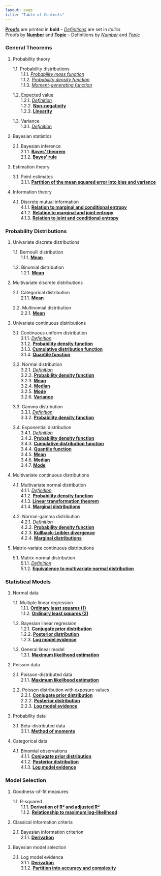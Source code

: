 ```yaml
---
layout: page
title: "Table of Contents"
---
```



**[Proofs](/P/-temp-)** are printed in **bold** – *[Definitions](/D/-temp-)* are set in *italics* <br>
Proofs by **[Number](/I/Proof_by_Number)** and **[Topic](/I/Proof_by_Topic)** – Definitions by *[Number](/I/Definition_by_Number)* and *[Topic](/I/Definition_by_Topic)* <br>


<section class="chapter" id="General Theorems">
<h3>General Theorems</h3>
</section>

1. Probability theory

   1.1. Probability distributions <br>
   &emsp;&ensp; 1.1.1. *[Probability mass function](/D/pmf)* <br>
   &emsp;&ensp; 1.1.2. *[Probability density function](/D/pdf)* <br>
   &emsp;&ensp; 1.1.3. *[Moment-generating function](/D/mgf)* <br>
   
   1.2. Expected value <br>
   &emsp;&ensp; 1.2.1. *[Definition](/D/mean)* <br>
   &emsp;&ensp; 1.2.2. **[Non-negativity](/P/mean-nonneg)** <br>
   &emsp;&ensp; 1.2.3. **[Linearity](/P/mean-lin)** <br>
   
   1.3. Variance <br>
   &emsp;&ensp; 1.3.1. *[Definition](/D/var)* <br>

2. Bayesian statistics

   2.1. Bayesian inference <br>
   &emsp;&ensp; 2.1.1. **[Bayes' theorem](/P/bayes-th)** <br>
   &emsp;&ensp; 2.1.2. **[Bayes' rule](/P/bayes-rule)** <br>

3. Estimation theory

   3.1. Point estimates <br>
   &emsp;&ensp; 3.1.1. **[Partition of the mean squared error into bias and variance](/P/mse-bnv)** <br>

4. Information theory

   4.1. Discrete mutual information <br>
   &emsp;&ensp; 4.1.1. **[Relation to marginal and conditional entropy](/P/dmi-mce)** <br>
   &emsp;&ensp; 4.1.2. **[Relation to marginal and joint entropy](/P/dmi-mje)** <br>
   &emsp;&ensp; 4.1.3. **[Relation to joint and conditional entropy](/P/dmi-jce)** <br>


<section class="chapter" id="Probability Distributions">
<h3>Probability Distributions</h3>
</section>

1. Univariate discrete distributions

   1.1. Bernoulli distribution <br>
   &emsp;&ensp; 1.1.1. **[Mean](/P/bern-mean)** <br>

   1.2. Binomial distribution <br>
   &emsp;&ensp; 1.2.1. **[Mean](/P/bin-mean)** <br>

2. Multivariate discrete distributions

   2.1. Categorical distribution <br>
   &emsp;&ensp; 2.1.1. **[Mean](/P/cat-mean)** <br>

   2.2. Multinomial distribution <br>
   &emsp;&ensp; 2.2.1. **[Mean](/P/mult-mean)** <br>

3. Univariate continuous distributions

   3.1. Continuous uniform distribution <br>
   &emsp;&ensp; 3.1.1. *[Definition](/D/cuni)* <br>
   &emsp;&ensp; 3.1.2. **[Probability density function](/P/cuni-pdf)** <br>
   &emsp;&ensp; 3.1.3. **[Cumulative distribution function](/P/cuni-cdf)** <br>
   &emsp;&ensp; 3.1.4. **[Quantile function](/P/cuni-qf)** <br>

   3.2. Normal distribution <br>
   &emsp;&ensp; 3.2.1. *[Definition](/D/norm)* <br>
   &emsp;&ensp; 3.2.2. **[Probability density function](/P/norm-pdf)** <br>
   &emsp;&ensp; 3.2.3. **[Mean](/P/norm-mean)** <br>
   &emsp;&ensp; 3.2.4. **[Median](/P/norm-med)** <br>
   &emsp;&ensp; 3.2.5. **[Mode](/P/norm-mode)** <br>
   &emsp;&ensp; 3.2.6. **[Variance](/P/norm-var)** <br>

   3.3. Gamma distribution <br>
   &emsp;&ensp; 3.3.1. *[Definition](/D/gam)* <br>
   &emsp;&ensp; 3.3.2. **[Probability density function](/P/gam-pdf)** <br>

   3.4. Exponential distribution <br>
   &emsp;&ensp; 3.4.1. *[Definition](/D/exp)* <br>
   &emsp;&ensp; 3.4.2. **[Probability density function](/P/exp-pdf)** <br>
   &emsp;&ensp; 3.4.3. **[Cumulative distribution function](/P/exp-cdf)** <br>
   &emsp;&ensp; 3.4.4. **[Quantile function](/P/exp-qf)** <br>
   &emsp;&ensp; 3.4.5. **[Mean](/P/exp-mean)** <br>
   &emsp;&ensp; 3.4.6. **[Median](/P/exp-med)** <br>
   &emsp;&ensp; 3.4.7. **[Mode](/P/exp-mode)** <br>

4. Multivariate continuous distributions

   4.1. Multivariate normal distribution <br>
   &emsp;&ensp; 4.1.1. *[Definition](/D/mvn)* <br>
   &emsp;&ensp; 4.1.2. **[Probability density function](/P/mvn-pdf)** <br>
   &emsp;&ensp; 4.1.3. **[Linear transformation theorem](/P/mvn-ltt)** <br>
   &emsp;&ensp; 4.1.4. **[Marginal distributions](/P/mvn-marg)** <br>
   
   4.2. Normal-gamma distribution <br>
   &emsp;&ensp; 4.2.1. *[Definition](/D/ng)* <br>
   &emsp;&ensp; 4.2.2. **[Probability density function](/P/ng-pdf)** <br>
   &emsp;&ensp; 4.2.3. **[Kullback-Leibler divergence](/P/ng-kl)** <br>
   &emsp;&ensp; 4.2.4. **[Marginal distributions](/P/ng-marg)** <br>

5. Matrix-variate continuous distributions

   5.1. Matrix-normal distribution <br>
   &emsp;&ensp; 5.1.1. *[Definition](/D/matn)* <br>
   &emsp;&ensp; 5.1.2. **[Equivalence to multivariate normal distribution](/P/matn-mvn)** <br>


<section class="chapter" id="Statistical Models">
<h3>Statistical Models</h3>
</section>

1. Normal data

   1.1. Multiple linear regression <br>
   &emsp;&ensp; 1.1.1. **[Ordinary least squares (1)](/P/mlr-ols)** <br>
   &emsp;&ensp; 1.1.2. **[Ordinary least squares (2)](/P/mlr-ols2)** <br>
   
   1.2. Bayesian linear regression <br>
   &emsp;&ensp; 1.2.1. **[Conjugate prior distribution](/P/blr-prior)** <br>
   &emsp;&ensp; 1.2.2. **[Posterior distribution](/P/blr-post)** <br>
   &emsp;&ensp; 1.2.3. **[Log model evidence](/P/blr-lme)** <br>
   
   1.3. General linear model <br>
   &emsp;&ensp; 1.3.1. **[Maximum likelihood estimation](/P/glm-mle)** <br>

2. Poisson data

   2.1. Poisson-distributed data <br>
   &emsp;&ensp; 2.1.1. **[Maximum likelihood estimation](/P/poiss-mle)** <br>
   
   2.2. Poisson distribution with exposure values <br>
   &emsp;&ensp; 2.2.1. **[Conjugate prior distribution](/P/poissexp-prior)** <br>
   &emsp;&ensp; 2.2.2. **[Posterior distribution](/P/poissexp-post)** <br>
   &emsp;&ensp; 2.2.3. **[Log model evidence](/P/poissexp-lme)** <br>
   
3. Probability data

   3.1. Beta-distributed data <br>
   &emsp;&ensp; 3.1.1. **[Method of moments](/P/beta-mom)** <br>

4. Categorical data
   
   4.1. Binomial observations <br>
   &emsp;&ensp; 4.1.1. **[Conjugate prior distribution](/P/bin-prior)** <br>
   &emsp;&ensp; 4.1.2. **[Posterior distribution](/P/bin-post)** <br>
   &emsp;&ensp; 4.1.3. **[Log model evidence](/P/bin-lme)** <br>


<section class="chapter" id="Model Selection">
<h3>Model Selection</h3>
</section>

1. Goodness-of-fit measures

   1.1. R-squared <br>
   &emsp;&ensp; 1.1.1. **[Derivation of R² and adjusted R²](/P/rsq-der)** <br>
   &emsp;&ensp; 1.1.2. **[Relationship to maximum log-likelihood](/P/rsq-mll)** <br>

2. Classical information criteria

   2.1. Bayesian information criterion <br>
   &emsp;&ensp; 2.1.1. **[Derivation](/P/bic-der)** <br>

3. Bayesian model selection

   3.1. Log model evidence <br>
   &emsp;&ensp; 3.1.1. **[Derivation](/P/lme-der)** <br>
   &emsp;&ensp; 3.1.2. **[Partition into accuracy and complexity](/P/lme-anc)** <br>
